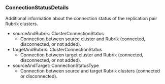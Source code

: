 ### ConnectionStatusDetails
Additional information about the connection status of the replication pair Rubrik clusters.

- sourceAndRubrik: ClusterConnectionStatus
  - Connection between source cluster and Rubrik (connected, disconnected, or not added).
- targetAndRubrik: ClusterConnectionStatus
  - Connection between target cluster and Rubrik (connected, disconnected, or not added).
- sourceAndTarget: ConnectionStatusType
  - Connection between source and target Rubrik clusters (connected or disconnected).
